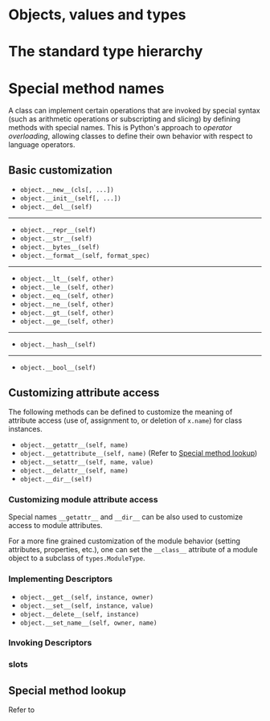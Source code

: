 # Objects, values and types

# The standard type hierarchy

# Special method names

A class can implement certain operations that are invoked by special syntax (such as arithmetic operations or subscripting and slicing) by defining methods with special names. This is Python's approach to *operator overloading*, allowing classes to define their own behavior with respect to language operators.

## Basic customization

- `object.__new__(cls[, ...])`
- `object.__init__(self[, ...])`
- `object.__del__(self)`

---

- `object.__repr__(self)`
- `object.__str__(self)`
- `object.__bytes__(self)`
- `object.__format__(self, format_spec)`

---

- `object.__lt__(self, other)`
- `object.__le__(self, other)`
- `object.__eq__(self, other)`
- `object.__ne__(self, other)`
- `object.__gt__(self, other)`
- `object.__ge__(self, other)`

---

- `object.__hash__(self)`

---

- `object.__bool__(self)`

## Customizing attribute access

The following methods can be defined to customize the meaning of attribute access (use of, assignment to, or deletion of `x.name`) for class instances.

- `object.__getattr__(self, name)`
- `object.__getattribute__(self, name)` (Refer to [Special method lookup](special_method_lookup.md))
- `object.__setattr__(self, name, value)`
- `object.__delattr__(self, name)`
- `object.__dir__(self)`

### Customizing module attribute access

Special names `__getattr__` and `__dir__` can be also used to customize access to module attributes.

For a more fine grained customization of the module behavior (setting attributes, properties, etc.), one can set the `__class__` attribute of a module object to a subclass of `types.ModuleType`.

### Implementing Descriptors

- `object.__get__(self, instance, owner)`
- `object.__set__(self, instance, value)`
- `object.__delete__(self, instance)`
- `object.__set_name__(self, owner, name)`

### Invoking Descriptors

### __slots__

## Special method lookup

Refer to []()
